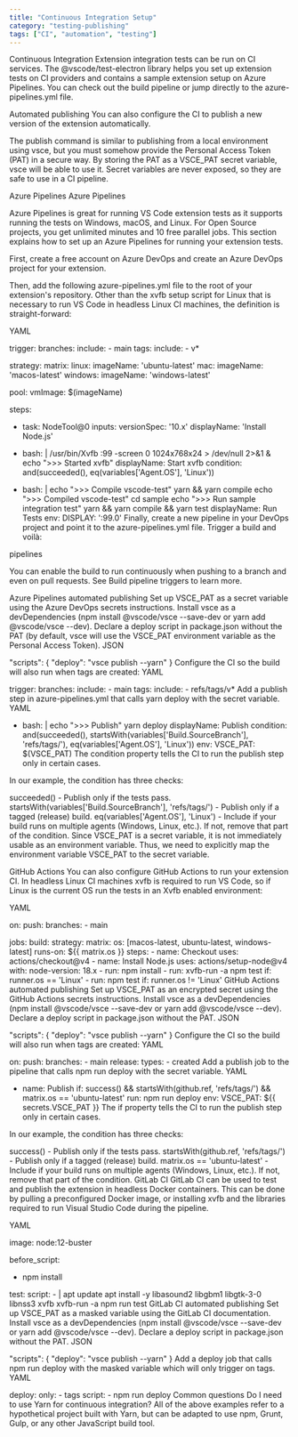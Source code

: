 ```yaml
---
title: "Continuous Integration Setup"
category: "testing-publishing"
tags: ["CI", "automation", "testing"]
---
```


Continuous Integration
Extension integration tests can be run on CI services. The @vscode/test-electron library helps you set up extension tests on CI providers and contains a sample extension setup on Azure Pipelines. You can check out the build pipeline or jump directly to the azure-pipelines.yml file.

Automated publishing
You can also configure the CI to publish a new version of the extension automatically.

The publish command is similar to publishing from a local environment using vsce, but you must somehow provide the Personal Access Token (PAT) in a secure way. By storing the PAT as a VSCE_PAT secret variable, vsce will be able to use it. Secret variables are never exposed, so they are safe to use in a CI pipeline.

Azure Pipelines
Azure Pipelines

Azure Pipelines is great for running VS Code extension tests as it supports running the tests on Windows, macOS, and Linux. For Open Source projects, you get unlimited minutes and 10 free parallel jobs. This section explains how to set up an Azure Pipelines for running your extension tests.

First, create a free account on Azure DevOps and create an Azure DevOps project for your extension.

Then, add the following azure-pipelines.yml file to the root of your extension's repository. Other than the xvfb setup script for Linux that is necessary to run VS Code in headless Linux CI machines, the definition is straight-forward:

YAML

trigger:
  branches:
    include:
    - main
  tags:
    include:
    - v*

strategy:
  matrix:
    linux:
      imageName: 'ubuntu-latest'
    mac:
      imageName: 'macos-latest'
    windows:
      imageName: 'windows-latest'

pool:
  vmImage: $(imageName)

steps:

- task: NodeTool@0
  inputs:
    versionSpec: '10.x'
  displayName: 'Install Node.js'

- bash: |
    /usr/bin/Xvfb :99 -screen 0 1024x768x24 > /dev/null 2>&1 &
    echo ">>> Started xvfb"
  displayName: Start xvfb
  condition: and(succeeded(), eq(variables['Agent.OS'], 'Linux'))

- bash: |
    echo ">>> Compile vscode-test"
    yarn && yarn compile
    echo ">>> Compiled vscode-test"
    cd sample
    echo ">>> Run sample integration test"
    yarn && yarn compile && yarn test
  displayName: Run Tests
  env:
    DISPLAY: ':99.0'
Finally, create a new pipeline in your DevOps project and point it to the azure-pipelines.yml file. Trigger a build and voilà:

pipelines

You can enable the build to run continuously when pushing to a branch and even on pull requests. See Build pipeline triggers to learn more.

Azure Pipelines automated publishing
Set up VSCE_PAT as a secret variable using the Azure DevOps secrets instructions.
Install vsce as a devDependencies (npm install @vscode/vsce --save-dev or yarn add @vscode/vsce --dev).
Declare a deploy script in package.json without the PAT (by default, vsce will use the VSCE_PAT environment variable as the Personal Access Token).
JSON

"scripts": {
  "deploy": "vsce publish --yarn"
}
Configure the CI so the build will also run when tags are created:
YAML

trigger:
  branches:
    include:
    - main
  tags:
    include:
    - refs/tags/v*
Add a publish step in azure-pipelines.yml that calls yarn deploy with the secret variable.
YAML

- bash: |
    echo ">>> Publish"
    yarn deploy
  displayName: Publish
  condition: and(succeeded(), startsWith(variables['Build.SourceBranch'], 'refs/tags/'), eq(variables['Agent.OS'], 'Linux'))
  env:
    VSCE_PAT: $(VSCE_PAT)
The condition property tells the CI to run the publish step only in certain cases.

In our example, the condition has three checks:

succeeded() - Publish only if the tests pass.
startsWith(variables['Build.SourceBranch'], 'refs/tags/') - Publish only if a tagged (release) build.
eq(variables['Agent.OS'], 'Linux') - Include if your build runs on multiple agents (Windows, Linux, etc.). If not, remove that part of the condition.
Since VSCE_PAT is a secret variable, it is not immediately usable as an environment variable. Thus, we need to explicitly map the environment variable VSCE_PAT to the secret variable.

GitHub Actions
You can also configure GitHub Actions to run your extension CI. In headless Linux CI machines xvfb is required to run VS Code, so if Linux is the current OS run the tests in an Xvfb enabled environment:

YAML

on:
  push:
    branches:
      - main

jobs:
  build:
    strategy:
      matrix:
        os: [macos-latest, ubuntu-latest, windows-latest]
    runs-on: ${{ matrix.os }}
    steps:
    - name: Checkout
      uses: actions/checkout@v4
    - name: Install Node.js
      uses: actions/setup-node@v4
      with:
        node-version: 18.x
    - run: npm install
    - run: xvfb-run -a npm test
      if: runner.os == 'Linux'
    - run: npm test
      if: runner.os != 'Linux'
GitHub Actions automated publishing
Set up VSCE_PAT as an encrypted secret using the GitHub Actions secrets instructions.
Install vsce as a devDependencies (npm install @vscode/vsce --save-dev or yarn add @vscode/vsce --dev).
Declare a deploy script in package.json without the PAT.
JSON

"scripts": {
  "deploy": "vsce publish --yarn"
}
Configure the CI so the build will also run when tags are created:
YAML

on:
  push:
    branches:
    - main
  release:
    types:
    - created
Add a publish job to the pipeline that calls npm run deploy with the secret variable.
YAML

- name: Publish
  if: success() && startsWith(github.ref, 'refs/tags/') && matrix.os == 'ubuntu-latest'
  run: npm run deploy
  env:
    VSCE_PAT: ${{ secrets.VSCE_PAT }}
The if property tells the CI to run the publish step only in certain cases.

In our example, the condition has three checks:

success() - Publish only if the tests pass.
startsWith(github.ref, 'refs/tags/') - Publish only if a tagged (release) build.
matrix.os == 'ubuntu-latest' - Include if your build runs on multiple agents (Windows, Linux, etc.). If not, remove that part of the condition.
GitLab CI
GitLab CI can be used to test and publish the extension in headless Docker containers. This can be done by pulling a preconfigured Docker image, or installing xvfb and the libraries required to run Visual Studio Code during the pipeline.

YAML

image: node:12-buster

before_script:
  - npm install

test:
  script:
    - |
      apt update
      apt install -y libasound2 libgbm1 libgtk-3-0 libnss3 xvfb
      xvfb-run -a npm run test
GitLab CI automated publishing
Set up VSCE_PAT as a masked variable using the GitLab CI documentation.
Install vsce as a devDependencies (npm install @vscode/vsce --save-dev or yarn add @vscode/vsce --dev).
Declare a deploy script in package.json without the PAT.
JSON

"scripts": {
  "deploy": "vsce publish --yarn"
}
Add a deploy job that calls npm run deploy with the masked variable which will only trigger on tags.
YAML

deploy:
  only:
    - tags
  script:
    - npm run deploy
Common questions
Do I need to use Yarn for continuous integration?
All of the above examples refer to a hypothetical project built with Yarn, but can be adapted to use npm, Grunt, Gulp, or any other JavaScript build tool.